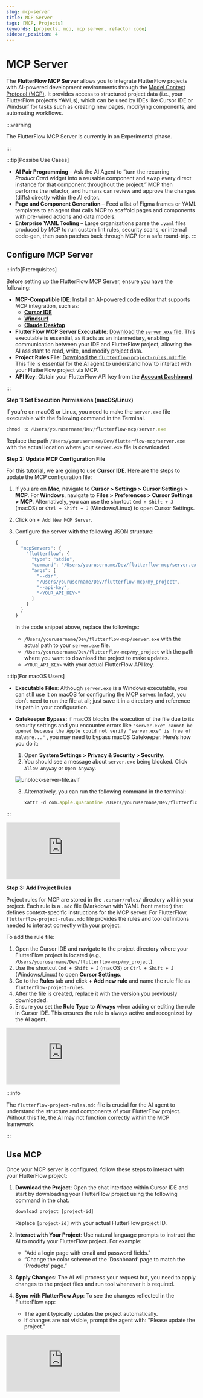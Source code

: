 ```yaml
---
slug: mcp-server
title: MCP Server
tags: [MCP, Projects]
keywords: [projects, mcp, mcp server, refactor code]
sidebar_position: 4
---
```


# MCP Server

The **FlutterFlow MCP Server** allows you to integrate FlutterFlow projects with AI-powered development environments through the [Model Context Protocol (MCP)](https://www.anthropic.com/news/model-context-protocol). It provides access to structured project data (i.e., your FlutterFlow project’s YAMLs), which can be used by IDEs like Cursor IDE or Windsurf for tasks such as creating new pages, modifying components, and automating workflows.

:::warning

The FlutterFlow MCP Server is currently in an Experimental phase.

:::

:::tip[Possibe Use Cases]

- **AI Pair Programming** – Ask the AI Agent to “turn the recurring *Product Card* widget into a reusable component and swap every direct instance for that component throughout the project.” MCP then performs the refactor, and humans can review and approve the changes (diffs) directly within the AI editor.
- **Page and Component Generation** – Feed a list of Figma frames or YAML templates to an agent that calls MCP to scaffold pages and components with pre-wired actions and data models.
- **Enterprise YAML Tooling** – Large organizations parse the `.yaml` files produced by MCP to run custom lint rules, security scans, or internal code-gen, then push patches back through MCP for a safe round-trip.
:::

## Configure MCP Server

:::info[Prerequisites]

Before setting up the FlutterFlow MCP Server, ensure you have the following:

- **MCP-Compatible IDE**: Install an AI-powered code editor that supports MCP integration, such as:
    - [**Cursor IDE**](https://www.cursor.so/)
    - [**Windsurf**](https://windsurf.ai/)
    - [**Claude Desktop**](https://claude.ai/download)
- **FlutterFlow MCP Server Executable**: [Download the `server.exe` file](../../../../static/files/server.exe). This executable is essential, as it acts as an intermediary, enabling communication between your IDE and FlutterFlow project, allowing the AI assistant to read, write, and modify project data.
- **Project Rules File**: [Download the `flutterflow-project-rules.mdc` file](../../../../static/files/flutterflow-project-rules.mdc). This file is essential for the AI agent to understand how to interact with your FlutterFlow project via MCP. 
- **API Key**: Obtain your FlutterFlow API key from the [**Account Dashboard**](../../../accounts-billing/account-management.md#how-do-i-generate-an-api-token).

:::

**Step 1: Set Execution Permissions (macOS/Linux)**

If you're on macOS or Linux, you need to make the `server.exe` file executable with the following command in the Terminal.

```jsx
chmod +x /Users/yourusername/Dev/flutterflow-mcp/server.exe
```

Replace the path `/Users/yourusername/Dev/flutterflow-mcp/server.exe` with the actual location where your `server.exe` file is downloaded.

**Step 2: Update MCP Configuration File**

For this tutorial, we are going to use **Cursor IDE**. Here are the steps to update the MCP configuration file:

1. If you are on **Mac**, navigate to **Cursor > Settings > Cursor Settings > MCP**. For **Windows**, navigate to **Files > Preferences > Cursor Settings > MCP**. Alternatively, you can use the shortcut `Cmd + Shift + J` (macOS) or `Ctrl + Shift + J` (Windows/Linux) to open Cursor Settings.
2. Click on `+ Add New MCP Server`.
3. Configure the server with the following JSON structure:
    
    ```jsx
    {
      "mcpServers": {
        "flutterflow": {
          "type": "stdio",
          "command": "/Users/yourusername/Dev/flutterflow-mcp/server.exe",
          "args": [
            "--dir",
            "/Users/yourusername/Dev/flutterflow-mcp/my_project",
            "--api-key",
            "<YOUR_API_KEY>"
          ]
        }
      }
    }
    ```
    
    In the code snippet above, replace the followings:
    
    - `/Users/yourusername/Dev/flutterflow-mcp/server.exe` with the actual path to your `server.exe` file.
    - `/Users/yourusername/Dev/flutterflow-mcp/my_project` with the path where you want to download the project to make updates.
    - `<YOUR_API_KEY>` with your actual FlutterFlow API key.

:::tip[For macOS Users]

- **Executable Files**: Although `server.exe` is a Windows executable, you can still use it on macOS for configuring the MCP server. In fact, you don’t need to run the file at all; just save it in a directory and reference its path in your configuration.
- **Gatekeeper Bypass**: if macOS blocks the execution of the file due to its security settings and you encounter errors like `"server.exe" cannot be opened because the Apple could not verify "server.exe" is free of malware..."` , you may need to bypass macOS Gatekeeper. Here’s how you do it:
    1. Open **System Settings > Privacy & Security > Security**.
    2. You should see a message about `server.exe` being blocked. Click `Allow Anyway` or `Open Anyway`.
    
    ![unblock-server-file.avif](imgs/unblock-server-file.avif)
    
    3. Alternatively, you can run the following command in the terminal:
        
        ```jsx
        xattr -d com.apple.quarantine /Users/yourusername/Dev/flutterflow-mcp/server.exe
        ```
        

:::


<div style={{
    position: 'relative',
    paddingBottom: 'calc(56.67989417989418% + 41px)', // Keeps the aspect ratio and additional padding
    height: 0,
    width: '100%'}}>
    <iframe 
        src="https://demo.arcade.software/STxBkKr0I0FJlMSGP0AF?embed&show_copy_link=true"
        title=""
        style={{
            position: 'absolute',
            top: 0,
            left: 0,
            width: '100%',
            height: '100%',
            colorScheme: 'light'
        }}
        frameborder="0"
        loading="lazy"
        webkitAllowFullScreen
        mozAllowFullScreen
        allowFullScreen
        allow="clipboard-write">
    </iframe>
</div>
<p></p>

**Step 3: Add Project Rules**

Project rules for MCP are stored in the `.cursor/rules/` directory within your project. Each rule is a `.mdc` file (Markdown with YAML front matter) that defines context-specific instructions for the MCP server. For FlutterFlow, `flutterflow-project-rules.mdc` file provides the rules and tool definitions needed to interact correctly with your project.

To add the rule file:

1. Open the Cursor IDE and navigate to the project directory where your FlutterFlow project is located (e.g., `/Users/yourusername/Dev/flutterflow-mcp/my_project`).
3. Use the shortcut `Cmd + Shift + J` (macOS) or `Ctrl + Shift + J` (Windows/Linux) to open **Cursor Settings**.
4. Go to the **Rules** tab and click **+ Add new rule** and name the rule file as `flutterflow-project-rules`.
6. After the file is created, replace it with the version you previously downloaded.
7. Ensure you set the **Rule Type** to **Always** when adding or editing the rule in Cursor IDE. This ensures the rule is always active and recognized by the AI agent.


<div style={{
    position: 'relative',
    paddingBottom: 'calc(56.67989417989418% + 41px)', // Keeps the aspect ratio and additional padding
    height: 0,
    width: '100%'}}>
    <iframe 
        src="https://demo.arcade.software/9CxgCIDRm6DqNi8ube2t?embed&show_copy_link=true"
        title=""
        style={{
            position: 'absolute',
            top: 0,
            left: 0,
            width: '100%',
            height: '100%',
            colorScheme: 'light'
        }}
        frameborder="0"
        loading="lazy"
        webkitAllowFullScreen
        mozAllowFullScreen
        allowFullScreen
        allow="clipboard-write">
    </iframe>
</div>
<p></p>

:::info

The `flutterflow-project-rules.mdc` file is crucial for the AI agent to understand the structure and components of your FlutterFlow project. Without this file, the AI may not function correctly within the MCP framework.

:::

## Use MCP

Once your MCP server is configured, follow these steps to interact with your FlutterFlow project:

1. **Download the Project**: Open the chat interface within Cursor IDE and start by downloading your FlutterFlow project using the following command in the chat.
    
    ```jsx
    download project [project-id]
    ```
    

    Replace `[project-id]` with your actual FlutterFlow project ID.

2. **Interact with Your Project**: Use natural language prompts to instruct the AI to modify your FlutterFlow project. For example:
    - "Add a login page with email and password fields."
    - “Change the color scheme of the ‘Dashboard’ page to match the ‘Products’ page.”
3. **Apply Changes**: The AI will process your request but, you need to apply changes to the project files and run tool whenever it is required.
4. **Sync with FlutterFlow App**: To see the changes reflected in the FlutterFlow app:
    - The agent typically updates the project automatically.
    - If changes are not visible, prompt the agent with: "Please update the project."

<div style={{
    position: 'relative',
    paddingBottom: 'calc(56.67989417989418% + 41px)', // Keeps the aspect ratio and additional padding
    height: 0,
    width: '100%'}}>
    <iframe 
        src="https://demo.arcade.software/wujfeLC4gK48yN0NXuNR?embed&show_copy_link=true"
        title=""
        style={{
            position: 'absolute',
            top: 0,
            left: 0,
            width: '100%',
            height: '100%',
            colorScheme: 'light'
        }}
        frameborder="0"
        loading="lazy"
        webkitAllowFullScreen
        mozAllowFullScreen
        allowFullScreen
        allow="clipboard-write">
    </iframe>
</div>
<p></p>